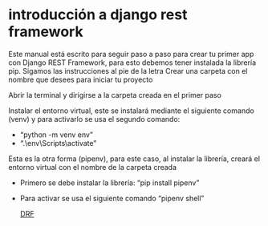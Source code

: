 # introducción a django rest framework

Este manual está escrito para seguir paso a paso para crear tu primer app con Django REST Framework, para esto debemos tener instalada la librería pip.
Sigamos las instrucciones al pie de la letra
Crear una carpeta con el nombre que desees para iniciar tu proyecto


Abrir la terminal y dirigirse a la carpeta creada en el primer paso


Instalar el entorno virtual, este se instalará mediante el siguiente comando (venv) y para activarlo se usa el segundo comando:
- “python -m venv env”
- “.\env\Scripts\activate”
 
Esta es la otra forma (pipenv), para este caso, al instalar la librería, creará el entorno virtual con el nombre de la carpeta creada
- Primero se debe instalar la librería: “pip install pipenv”

- Para activar se usa el siguiente comando “pipenv shell”

	[DRF](https://www.djangoproject.com/download/)

